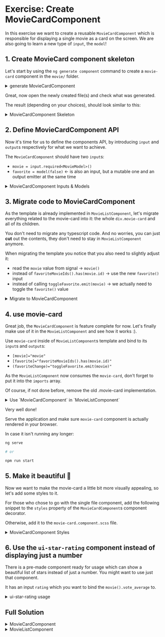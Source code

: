 # Exercise: Create MovieCardComponent

In this exercise we want to create a reusable `MovieCardComponent` which is responsible for displaying
a single movie as a card on the screen. We are also going to learn a new type of `input`, the `model`!

## 1. Create MovieCard component skeleton

Let's start by using the `ng generate component` command to create a `movie-card` component in the `movie/` folder.

<details>
    <summary>generate MovieCardComponent</summary>

```bash
ng generate component movie/movie-card

OR

ng g c movie/movie-card
```

As our workspace is configured to generate single file components, you should now see 1 files being generated:

* `src/app/movie/movie-card/movie-card.component.ts` => component logic


If you want to have a separate file for the styles and/or the template, please use

```bash
ng generate component movie-card --inline-style=false --inline-template=false

OR

ng g c movie-card --inline-style=false --inline-template=false
```

It'll generate:

* `src/app/movie/movie-card/movie-card.component.ts` => component logic
* `src/app/movie/movie-card/movie-card.component.html` => template (--inline-template=false)
* `src/app/movie/movie-card/movie-card.component.scss` => stylesheet (--inline-style=false)

</details>

Great, now open the newly created file(s) and check what was generated.

The result (depending on your choices), should look similar to this:

<details>
  <summary>MovieCardComponent Skeleton</summary>

```ts
// src/app/movie/movie-card/movie-card.component.ts

import { Component } from '@angular/core';

@Component({
  selector: 'movie-card',
  standalone: true,
  imports: [],
  template: ` <p>movie-card works!</p> `,
  styles: ``,
})
export class MovieCardComponent {}


```

</details>

## 2. Define MovieCardComponent API

Now it's time for us to define the components API, by introducing `input` and `output`s respectively for what we want
to achieve.

The `MovieCardComponent` should have two `input`s:
* `movie = input.required<MovieModel>()`
* `favorite = model(false)` <- is also an input, but a mutable one and an output emitter at the same time


<details>
  <summary>MovieCardComponent Inputs & Models</summary>

```ts
// src/app/movie/movie-card/movie-card.component.ts

import { Component, input, model } from '@angular/core';

import { MovieModel } from '../../shared/model/movie.model';

@Component(/**/)
export class MovieCardComponent {
  
  movie = input.required<MovieModel>();
  favorite = model(false);
}


```

</details>


## 3. Migrate code to MovieCardComponent

As the template is already implemented in `MovieListComponent`, let's migrate
everything related to the movie-card into it: the whole `div.movie-card` and all of its children.

You don't need to migrate any typescript code. And no worries, you can just **cut** out the contents, they don't
need to stay in `MovieListComponent` anymore. 

When migrating the template you notice that you also need to slightly adjust it:
* read the `movie` value from signal -> `movie()`
* instead of `favoriteMovieIds().has(movie.id)` -> use the new `favorite()` input
* instead of calling `toggleFavorite.emit(movie)` -> we actually need to toggle the `favorite()` value

<details>
    <summary>Migrate to MovieCardComponent</summary>

Create a new `toggle` method in `MovieCardComponent`. It should set or update the `favorite` model to its negated
value.

```ts
// src/app/movie/movie-card/movie-card.component.ts

export class MovieCardComponent {
  movie = input.required<MovieModel>();
  favorite = model(false);

  toggle() {
    this.favorite.set(!this.favorite());
  }
}
```

Migrate the template from `MovieListComponent` to the `MovieCardComponent`

```html
<!-- src/app/movie/movie-card/movie-card.component.ts -->

<div class="movie-card">
  <img
    class="movie-image"
    [alt]="movie().title"
    [src]="'https://image.tmdb.org/t/p/w342' + movie().poster_path" />
  <div class="movie-card-content">
    <div class="movie-card-title">{{ movie().title }}</div>
    <div class="movie-card-rating">{{ movie().vote_average }}</div>
  </div>
  <button
    class="favorite-indicator"
    [class.is-favorite]="favorite()"
    (click)="toggle()">
    @if (favorite()) {
      I like it
    } @else {
      Like me
    }
  </button>
</div>
```

</details>

## 4. use movie-card

Great job, the `MovieCardComponent` is feature complete for now. Let's finally make use of it in the `MovieListComponent`
and see how it works :).

Use `movie-card` inside of `MovieListComponent`s template and bind to its `input`s and `output`s:

* `[movie]="movie"`
* `[favorite]="favoriteMovieIds().has(movie.id)"`
* `(favoriteChange)="toggleFavorite.emit(movie)"`

As the `MovieListComponent` now consumes the `movie-card`, don't forget to put it into the `imports` array.

Of course, if not done before, remove the old .movie-card implementation.

<details>
    <summary>Use `MovieCardComponent` in `MovieListComponent`</summary>

```html
<!-- src/app/movie/movie-list/movie-list.component.ts -->

@for (movie of movies(); track movie.id) {
  <movie-card
    [movie]="movie"
    [favorite]="favoriteMovieIds().has(movie.id)"
    (favoriteChange)="toggleFavorite.emit(movie)" />
}
```

If not autocompleted from your IDE, let's make sure the imports are good:

```ts
// src/app/movie/movie-list/movie-list.component.ts

import { MovieCardComponent } from './movie/movie-card/movie-card.component';

@Component({
  selector: 'movie-list',
  imports: [MovieCardComponent],
  /**/
})
export class MovieListComponent {}
```

</details>

Very well done!

Serve the application and make sure `movie-card` component is actually rendered in your browser.

In case it isn't running any longer: 

```bash
ng serve

# or

npm run start
```

## 5. Make it beautiful 💅

Now we want to make the movie-card a little bit more visually appealing, so let's add some styles to it.

For those who chose to go with the single file component, add the following snippet to the `styles` property of the
`MovieCardComponent`s component decorator.

Otherwise, add it to the `movie-card.component.scss` file.

<details>
  <summary>MovieCardComponent Styles</summary>

```scss
/* src/app/movie/movie-card/movie-card.component.ts */

.movie-card {
  transition: box-shadow 0.15s cubic-bezier(0.4, 0, 0.2, 1) 0s;
  transform-origin: bottom;
}

.movie-card:hover {
  .movie-image {
    transform: scale(1);
  }
  box-shadow: 0 0 4px 2px rgba(0, 0, 0, 0.6);
}

.movie-image {
  display: block;
  width: 100%;
  height: auto;
  transition: transform 0.15s cubic-bezier(0.4, 0, 0.2, 1) 0s;
  transform: scale(0.97);
}

.movie-card-content {
  text-align: center;
  padding: 1.5rem 3rem;
  font-size: 1.5rem;
}

.movie-card-title {
  font-size: 2rem;
}

```

</details>

## 6. Use the `ui-star-rating` component instead of displaying just a number

There is a pre-made component ready for usage which can show a beautiful list of stars
instead of just a number. You might want to use just that component.

It has an input `rating` which you want to bind the `movie().vote_average` to.

<details>
    <summary>ui-star-rating usage</summary>

Replace `{{ movie().vote_average }}`

with `<ui-star-rating [rating]="movie().vote_average" />`

in `MovieCardComponent`.

Of course check that the imports are good:

```ts
// src/app/movie/movie-card/movie-card.component.ts

import { StarRatingComponent } from '../../ui/pattern/star-rating/star-rating.component';

@Component({
  selector: 'movie-card',
  standalone: true,
  imports: [StarRatingComponent]
})
export class MovieCardComponent { }
```

</details>

## Full Solution

<details>
  <summary>MovieCardComponent</summary>

```ts
import { Component, input, model } from '@angular/core';

import { MovieModel } from '../../shared/model/movie.model';
import { StarRatingComponent } from '../../ui/pattern/star-rating/star-rating.component';

@Component({
  selector: 'movie-card',
  standalone: true,
  imports: [StarRatingComponent],
  template: `
    <div class="movie-card">
      <img
        class="movie-image"
        [alt]="movie().title"
        [src]="'https://image.tmdb.org/t/p/w342' + movie().poster_path" />
      <div class="movie-card-content">
        <div class="movie-card-title">{{ movie().title }}</div>
        <div class="movie-card-rating">
          <ui-star-rating [rating]="movie().vote_average" />
        </div>
      </div>
      <button
        class="favorite-indicator"
        [class.is-favorite]="favorite()"
        (click)="toggle()">
        @if (favorite()) {
          I like it
        } @else {
          Like me
        }
      </button>
    </div>
  `,
  styles: `
    .movie-card {
      transition:
        box-shadow 0.15s cubic-bezier(0.4, 0, 0.2, 1) 0s,
        transform 0.25s cubic-bezier(0.4, 0, 0.2, 1) 0s;
    }

    .movie-card:hover {
      .movie-image {
        transform: scale(1);
      }
      box-shadow: 0 0 4px 2px rgba(0, 0, 0, 0.6);
    }

    .movie-image {
      display: block;
      width: 100%;
      height: auto;
      transition: transform 0.15s cubic-bezier(0.4, 0, 0.2, 1) 0s;
      transform: scale(0.97);
    }

    .movie-card-content {
      text-align: center;
      padding: 1.5rem 3rem;
      font-size: 1.5rem;
    }

    .movie-card-title {
      font-size: 2rem;
    }
  `,
})
export class MovieCardComponent {
  movie = input.required<MovieModel>();
  favorite = model(false);

  toggle() {
    this.favorite.set(!this.favorite());
  }
}

```

</details>

<details>
  <summary>MovieListComponent</summary>

```ts
import { Component, input, output } from '@angular/core';

import { MovieModel } from '../../shared/model/movie.model';
import { MovieCardComponent } from '../movie-card/movie-card.component';

@Component({
  selector: 'movie-list',
  standalone: true,
  imports: [MovieCardComponent],
  template: `
    @for (movie of movies(); track movie.id) {
      <movie-card
        [movie]="movie"
        [favorite]="favoriteMovieIds().has(movie.id)"
        (favoriteChange)="toggleFavorite.emit(movie)" />
    }
  `,
  styles: `
    :host {
      display: grid;
      grid-template-columns: repeat(auto-fit, minmax(10rem, 35rem));
      gap: 4rem 2rem;
      place-content: space-between space-evenly;
      align-items: start;
      position: relative;
    }
  `,
})
export class MovieListComponent {
  movies = input.required<MovieModel[]>();
  favoriteMovieIds = input(new Set<string>());
  toggleFavorite = output<MovieModel>();
}

```

</details>
